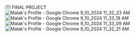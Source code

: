 ITI FINAL PROJECT
![Malak's Profile - Google Chrome 9_10_2024 11_32_23 AM](https://github.com/user-attachments/assets/084309b6-8c42-43f4-9395-0188c24cf32a)
![Malak's Profile - Google Chrome 9_10_2024 11_33_18 AM](https://github.com/user-attachments/assets/6ec8b471-f830-4725-9b9b-d768c7c1cd93)
![Malak's Profile - Google Chrome 9_10_2024 11_33_09 AM](https://github.com/user-attachments/assets/76009486-71cb-4fcf-becf-ee884accc157)
![Malak's Profile - Google Chrome 9_10_2024 11_32_31 AM](https://github.com/user-attachments/assets/61093fed-5351-4727-9807-9d3375b1acb9)
